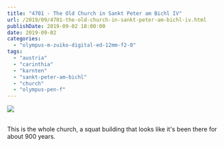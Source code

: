 ```yaml
---
title: "4701 - The Old Church in Sankt Peter am Bichl IV"
url: /2019/09/4701-the-old-church-in-sankt-peter-am-bichl-iv.html
publishDate: 2019-09-02 18:00:00
date: 2019-09-02
categories: 
  - "olympus-m-zuiko-digital-ed-12mm-f2-0"
tags: 
  - "austria"
  - "carinthia"
  - "karnten"
  - "sankt-peter-am-bichl"
  - "church"
  - "olympus-pen-f"
---
```

<div class="container">
<div class="center"><a target="_blank" href="https://d25zfm9zpd7gm5.cloudfront.net/1200x1200/2018/20180421_135213_lr.jpg"><img class="webfeedsFeaturedVisual" src="https://d25zfm9zpd7gm5.cloudfront.net/0600x0600/2018/20180421_135213_lr.jpg" /></a></div>
</div>
<br />

This is the whole church, a squat building that looks like it's been
there for about 900 years.